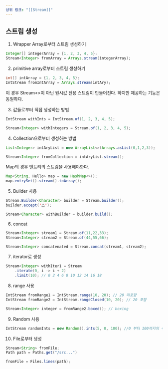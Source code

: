 ```yaml
---
상위 링크: "[[Stream]]"
---
```


## 스트림 생성

1. Wrapper Array로부터 스트림 생성하기
```java
Integer[] integerArray = {1, 2, 3, 4, 5};
Stream<Integer> fromArray = Arrays.stream(integerArray);
```

2. primitive array로부터 스트림 생성하기
```java
int[] intArray = {1, 2, 3, 4, 5};
IntStream fromIntArray = Arrays.stream(intAry);
```
이 경우 Stream<>이 아닌 원시값 전용 스트림이 만들어진다. 하지만 제공하는 기능은 동일하다.

3. 값들로부터 직접 생성하는 방법
```java
IntStream withInts = IntStream.of(1, 2, 3, 4, 5);

Stream<Integer> withIntegers = Stream.of(1, 2, 3, 4, 5);
```

4. Collection으로부터 생성하는 방법
```java
List<Integer> intAryList = new ArrayList<>(Arrays.asList(0,1,2,3));

Stream<Integer> fromCollection = intAryList.stream();
```

Map의 경우 엔트리의 스트림을 사용해야한다.
```java
Map<String, Hello> map = new HashMap<>();
map.entrySet().stream().toArray();
```

5. Builder 사용
```java
Stream.Builder<Character> builder = Stream.builder();
builder.accept('스');

Stream<Character> withBuilder = builder.build();
```

6. concat
```java
Stream<Integer> stream1 = Stream.of(11,22,33);
Stream<Integer> stream2 = Stream.of(44,55,66);

Stream<Integer> concatenated = Stream.concat(stream1, stream2);
```

7. iterator로 생성
```java
Stream<Integer> withIter1 = Stream
	.iterate(0, i -> i + 2)
	.limit(10); // 0 2 4 6 8 10 12 14 16 18
```

8. range 사용
```java
IntStream fromRange1 = IntStream.range(10, 20); // 20 미포함
IntStream fromRange2 = IntStream.rangeClosed(10, 20); // 20 포함

Stream<Integer> integer = fromRange2.boxed(); // boxing
```

9. Random 사용
```java
IntStream randomInts = new Random().ints(5, 0, 100); //0 부터 100까지의 수 중 5개를 가져오기
```

10. File로부터 생성
```java
Stream<String> fromFile;
Path path = Paths.get("/src...")

fromFile = Files.lines(path);
```
